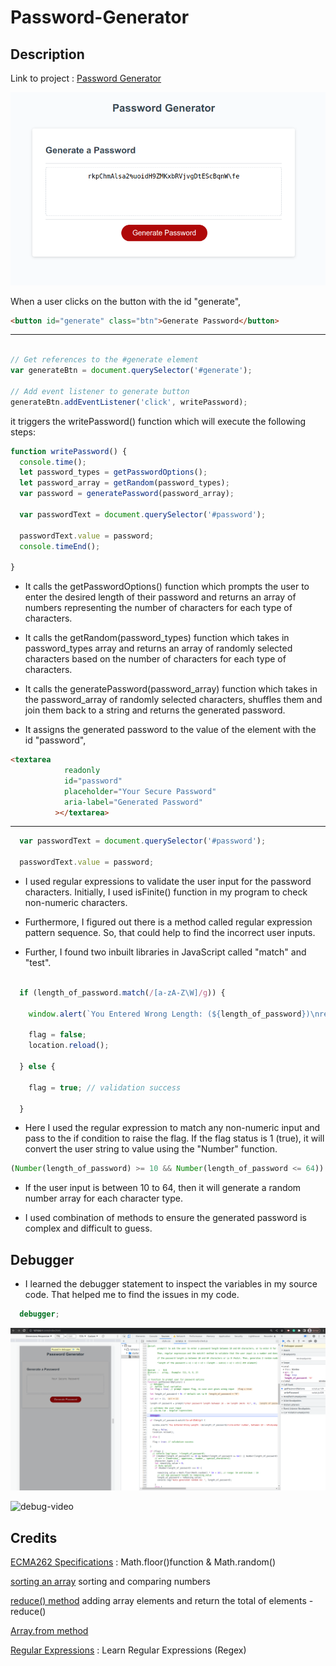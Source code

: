 # Password-Generator

## Description 

Link to project : [Password Generator](https://niwantha33.github.io/Password-Generator/)

![page](./assets/images/front-page.png)


When a user clicks on the button with the id "generate", 
```html
<button id="generate" class="btn">Generate Password</button>
```
----

```JavaScript

// Get references to the #generate element
var generateBtn = document.querySelector('#generate');

// Add event listener to generate button
generateBtn.addEventListener('click', writePassword);
```
it triggers the writePassword() function which will execute the following steps:

```Javascript
function writePassword() {
  console.time();
  let password_types = getPasswordOptions();
  let password_array = getRandom(password_types);
  var password = generatePassword(password_array);

  var passwordText = document.querySelector('#password');

  passwordText.value = password;
  console.timeEnd();

}
```


- It calls the getPasswordOptions() function which prompts the user to enter the desired length of their          password   and returns an array of numbers representing the number of characters for each type of characters.

-   It calls the getRandom(password_types) function which takes in password_types array and returns an array of randomly selected characters based on the number of characters for each type of characters.

-   It calls the generatePassword(password_array) function which takes in the password_array of randomly selected characters, shuffles them and join them back to a string and returns the generated password.

-   It assigns the generated password to the value of the element with the id "password",

```html
<textarea
            readonly
            id="password"
            placeholder="Your Secure Password"
            aria-label="Generated Password"
          ></textarea>
```
----

```JavaScript
  var passwordText = document.querySelector('#password');

  passwordText.value = password;
```
- I used regular expressions to validate the user input for the password characters. Initially, I used isFinite() function in my program to check non-numeric characters. 

- Furthermore, I figured out there is a method called regular expression pattern sequence. So, that could help to find the incorrect user inputs. 

- Further, I found two inbuilt libraries in JavaScript called "match" and "test". 

```javascript

  if (length_of_password.match(/[a-zA-Z\W]/g)) {

    window.alert(`You Entered Wrong Length: (${length_of_password})\nre-enter number, between 10 - 64\nExample : 12 `);

    flag = false;
    location.reload();

  } else {

    flag = true; // validation success 

  }

  ```


- Here I used the regular expression to match any non-numeric input and pass to the if condition to raise the flag. If the flag status is 1 (true), it will convert the user string to value using the "Number" function.

```JavaScript
(Number(length_of_password) >= 10 && Number(length_of_password <= 64)) || Number(length_of_password) === 0)
```

- If the user input is between 10 to 64, then it will generate a random number array for each character type. 

- I used combination of methods to ensure the generated password is complex and difficult to guess.

## Debugger

- I learned the debugger statement to inspect the variables in my source code. That helped me to find the issues in my code. 
```JavaScript
  debugger;
```

![debugger](./assets/images/debugger.png)

![debug-video](./assets/images/gif-debug.gif)

## Credits 
[ECMA262 Specifications](https://tc39.es/ecma262/multipage/numbers-and-dates.html#sec-math.random) : Math.floor()function & Math.random()

[sorting an array](https://developer.mozilla.org/en-US/docs/Web/JavaScript/Reference/Global_Objects/Array/sort) sorting and comparing numbers

[reduce() method](https://developer.mozilla.org/en-US/docs/Web/JavaScript/Reference/Global_Objects/Array/reduce) adding array elements and return the total of elements -  reduce()

[Array.from method](https://developer.mozilla.org/en-US/docs/Web/JavaScript/Reference/Global_Objects/Array/from#specifications)

[Regular Expressions](https://www.youtube.com/watch?v=ZfQFUJhPqMM) : Learn Regular Expressions (Regex) 